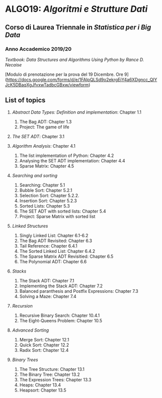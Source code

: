 # ALGO19: *Algoritmi e Strutture Dati* #
## Corso di Laurea Triennale in *Statistica per i Big Data* ##
### Anno Accademico 2019/20 ###

*Textbook: Data Structures and Algorithms Using Python by Rance D. Necaise*


[Modulo di prenotazione per la prova del 19 Dicembre. Ore 9] (https://docs.google.com/forms/d/e/1FAIpQLSd9o2ekrgEjY4a6XDgncc_QIYJcK5DBaqXgJfvxwTadbcGBxw/viewform)


## List of topics ##

1. *Abstract Data Types: Definition and implementation*: Chapter 1.1
    1. The Bag ADT: Chapter 1.3
    2. Project: The game of life
  
2. *The SET ADT*: Chapter 3.1

3. *Algorithm Analysis*: Chapter 4.1
    1. The list implementation of Python: Chapter 4.2
    2. Analysing the SET ADT implementation: Chapter 4.4
    3. Sparse Matrix: Chapter 4.5

4. *Searching and sorting*
    1. Searching: Chapter 5.1
    2. Bubble Sort: Chapter 5.2.1
    3. Selection Sort: Chapter 5.2.2.
    4. Insertion Sort: Chapter 5.2.3
    5. Sorted Lists: Chapter 5.3
    6. The SET ADT with sorted lists: Chapter 5.4
    7. Project: Sparse Matrix with sorted list

5. *Linked Structures*
    1. Singly Linked List:  Chapter 6.1-6.2
    2. The Bag ADT Revisited: Chapter 6.3
    3. Tail Reference: Chapter 6.4.1
    4. The Sorted Linked List: Chapter 6.4.2
    5. The Sparse Matrix ADT Revisitied: Chapter 6.5
    6. The Polynomial ADT: Chapter 6.6

6. *Stacks*
    1. The Stack ADT: Chapter 7.1
    2. Implementing the Stack ADT: Chapter 7.2
    3. Balanced paranthesis and Postfix Expressions: Chapter 7.3
    4. Solving a Maze: Chapter 7.4

7. *Recursion*
    1. Recursive Binary Search: Chapter 10.4.1
    2. The Eight-Queens Problem: Chapter 10.5

8. *Advanced Sorting*
    1. Merge Sort: Chapter 12.1
    2. Quick Sort: Chapter 12.2
    3. Radix Sort: Chapter 12.4

9. *Binary Trees*
    1. The Tree Structure: Chapter 13.1
    2. The Binary Tree: Chapter 13.2
    3. The Expression Trees: Chapter 13.3
    4. Heaps: Chapter 13.4
    5. Heapsort: Chapter 13.5
